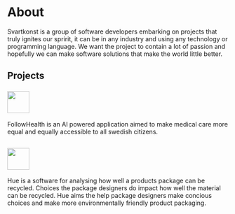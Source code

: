 # About
Svartkonst is a group of software developers embarking on projects that truly ignites our spririt, it can be in any industry and using any technology or programming language. We want the project to contain a lot of passion and hopefully we can make software solutions that make the world little better.

## Projects

### <div align="left"><img src="https://github.com/huueee/organization-docs/blob/main/followhealth_logo_1.png" width="50"></div>
FollowHealth is an AI powered application aimed to make medical care more equal and equally accessible to all swedish citizens. 

##
### <div align="left"> <img src="https://user-images.githubusercontent.com/79652716/202530315-99680608-f745-45e1-af50-7c9730fe187d.png" width="50"> </div>

Hue is a software for analysing how well a products package can be recycled. Choices the package designers do impact how well the material can be recycled. Hue aims the help package designers make concious choices and make more environmentally friendly product packaging. 
